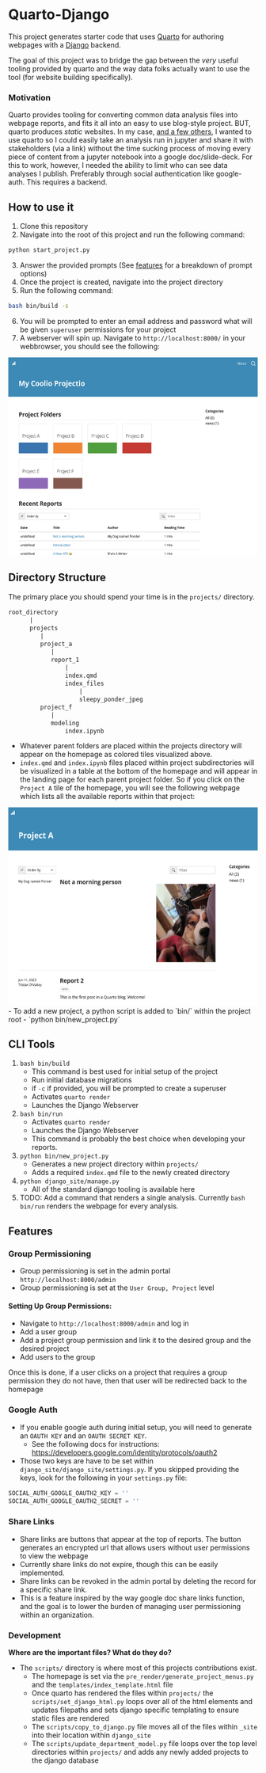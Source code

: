 # Quarto-Django

This project generates starter code that uses [Quarto](https://quarto.org/) for authoring webpages with a [Django](https://www.djangoproject.com/) backend.

The goal of this project was to bridge the gap between the _very_ useful tooling provided by quarto and the way data folks actually want to use the tool (for website building specifically). 

### Motivation
Quarto provides tooling for converting common data analysis files into webpage reports, and fits it all into an easy to use blog-style project. BUT, quarto produces _static_ websites. In my case, [and a few others](https://github.com/quarto-dev/quarto-cli/discussions/6629), I wanted to use quarto so I could easily take an analysis run in jupyter and share it with stakeholders (via a link) without the time sucking process of moving every piece of content from a jupyter notebook into a google doc/slide-deck. For this to work, however, I needed the ability to limit who can see data analyses I publish. Preferably through social authentication like google-auth. This requires a backend.

## How to use it
1. Clone this repository
2. Navigate into the root of this project and run the following command:
```python
python start_project.py
```
3. Answer the provided prompts (See [features](#features) for a breakdown of prompt options)
4. Once the project is created, navigate into the project directory
5. Run the following command:
```bash
bash bin/build -s
```
6. You will be prompted to enter an email address and password what will be given `superuser` permissions for your project
7. A webserver will spin up. Navigate to `http://localhost:8000/` in your webbrowser, you should see the following:
<center><img src="readme-images/quarto_django_index.png" style="height: 400px;"></img></center>

## Directory Structure
The primary place you should spend your time is in the `projects/` directory.
```
root_directory
      |
      projects
         |
         project_a
            |
            report_1
                |
                index.qmd
                index_files
                    |
                    sleepy_ponder_jpeg
         project_f
            |
            modeling
                index.ipynb
```
- Whatever parent folders are placed within the projects directory will appear on the homepage as colored tiles visualized above. 
- `index.qmd` and `index.ipynb` files placed within project subdirectories will be visualized in a table at the bottom of the homepage and will appear in the landing page for each parent project folder. So if you click on the `Project A` tile of the homepage, you will see the following webpage which lists all the available reports within that project:
<center><img src="readme-images/project_a.png" style="height: 400px;"></img></center>
- To add a new project, a python script is added to `bin/` within the project root
    - `python bin/new_project.py`

## CLI Tools
1. `bash bin/build` 
    - This command is best used for initial setup of the project
    - Run initial database migrations
    - if `-c` if provided, you will be prompted to create a superuser
    - Activates `quarto render`
    - Launches the Django Webserver
2. `bash bin/run`
    - Activates `quarto render`
    - Launches the Django Webserver
    - This command is probably the best choice when developing your reports. 
3. `python bin/new_project.py`
    - Generates a new project directory within `projects/`
    - Adds a required `index.qmd` file to the newly created directory
4. `python django_site/manage.py`
    - All of the standard django tooling is available here
5. TODO: Add a command that renders a single analysis. Currently `bash bin/run` renders the webpage for every analysis.

## Features

### Group Permissioning

- Group permissioning is set in the admin portal `http://localhost:8000/admin`
- Group permissioning is set at the `User Group, Project` level

#### Setting Up Group Permissions:

- Navigate to `http://localhost:8000/admin` and log in
- Add a user group
- Add a project group permission and link it to the desired group and the desired project
- Add users to the group

Once this is done, if a user clicks on a project that requires a group permission they do not have, then that user will be redirected back to the homepage

### Google Auth

- If you enable google auth during initial setup, you will need to generate an `OAUTH KEY` and an `OAUTH SECRET KEY`. 
    - See the following docs for instructions: https://developers.google.com/identity/protocols/oauth2
- Those two keys are have to be set within `django_site/django_site/settings.py`. If you skipped providing the keys, look for the following in your `settings.py` file:
```python
SOCIAL_AUTH_GOOGLE_OAUTH2_KEY = ''
SOCIAL_AUTH_GOOGLE_OAUTH2_SECRET = ''
```

### Share Links

- Share links are buttons that appear at the top of reports. The button generates an encrypted url that allows users without user permissions to view the webpage
- Currently share links do not expire, though this can be easily implemented. 
- Share links can be revoked in the admin portal by deleting the record for a specific share link. 
- This is a feature inspired by the way google doc share links function, and the goal is to lower the burden of managing user permissioning within an organization. 

### Development

**Where are the important files? What do they do?**
- The `scripts/` directory is where most of this projects contributions exist. 
    - The homepage is set via the `pre_render/generate_project_menus.py` and the `templates/index_template.html` file
    - Once quarto has rendered the files within `projects/` the `scripts/set_django_html.py` loops over all of the html elements and updates filepaths and sets django specific templating to ensure static files are rendered
    - The `scripts/copy_to_django.py` file moves all of the files within `_site` into their location within `django_site`
    - The `scripts/update_department_model.py` file loops over the top level directories within `projects/` and adds any newly added projects to the django database
